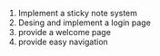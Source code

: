 1. Implement a sticky note system
2. Desing and implement a login page 
3. provide a welcome page 
4. provide easy navigation
